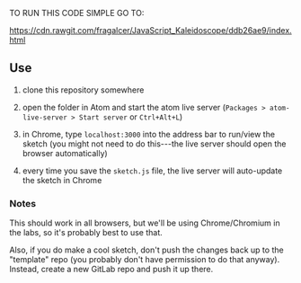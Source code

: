 

TO RUN THIS CODE SIMPLE GO TO:

https://cdn.rawgit.com/fragalcer/JavaScript_Kaleidoscope/ddb26ae9/index.html

## Use

1. clone this repository somewhere

2. open the folder in Atom and start the atom live server (`Packages >
   atom-live-server > Start server` or `Ctrl+Alt+L`)

3. in Chrome, type `localhost:3000` into the address bar to run/view the sketch
   (you might not need to do this---the live server should open the browser
   automatically)

4. every time you save the `sketch.js` file, the live server will auto-update
   the sketch in Chrome

### Notes

This should work in all browsers, but we'll be using Chrome/Chromium in the
labs, so it's probably best to use that.

Also, if you do make a cool sketch, don't push the changes back up to the
"template" repo (you probably don't have permission to do that anyway). Instead,
create a new GitLab repo and push it up there.
